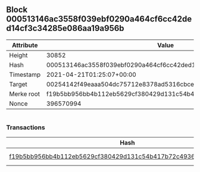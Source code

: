 ## Block 000513146ac3558f039ebf0290a464cf6cc42ded14cf3c34285e086aa19a956b

Attribute | Value
--- | ---
Height | 30852
Hash | 000513146ac3558f039ebf0290a464cf6cc42ded14cf3c34285e086aa19a956b
Timestamp | 2021-04-21T01:25:07+00:00
Target | 00254142f49eaaa504dc75712e8378ad5316cbcead634704b3734b6271167cc4
Merke root | f19b5bb956bb4b112eb5629cf380429d131c54b417b72c493633a554afd1bb97
Nonce | 396570994

```

```

### Transactions

Hash | Amount
--- | ---
[f19b5bb956bb4b112eb5629cf380429d131c54b417b72c493633a554afd1bb97](f19b5bb956bb4b112eb5629cf380429d131c54b417b72c493633a554afd1bb97.md) | 10.00000000 SKEPTI 
